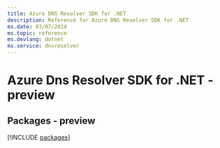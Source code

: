 ```yaml
---
title: Azure DNS Resolver SDK for .NET
description: Reference for Azure DNS Resolver SDK for .NET
ms.date: 03/07/2024
ms.topic: reference
ms.devlang: dotnet
ms.service: dnsresolver
---
```

# Azure Dns Resolver SDK for .NET - preview
## Packages - preview
[!INCLUDE [packages](dns-resolver-index.md)]